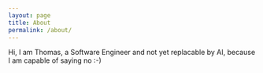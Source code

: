 ```yaml
---
layout: page
title: About
permalink: /about/
---
```


Hi, I am Thomas, a Software Engineer and not yet replacable by AI, because I am capable of saying no :-)

